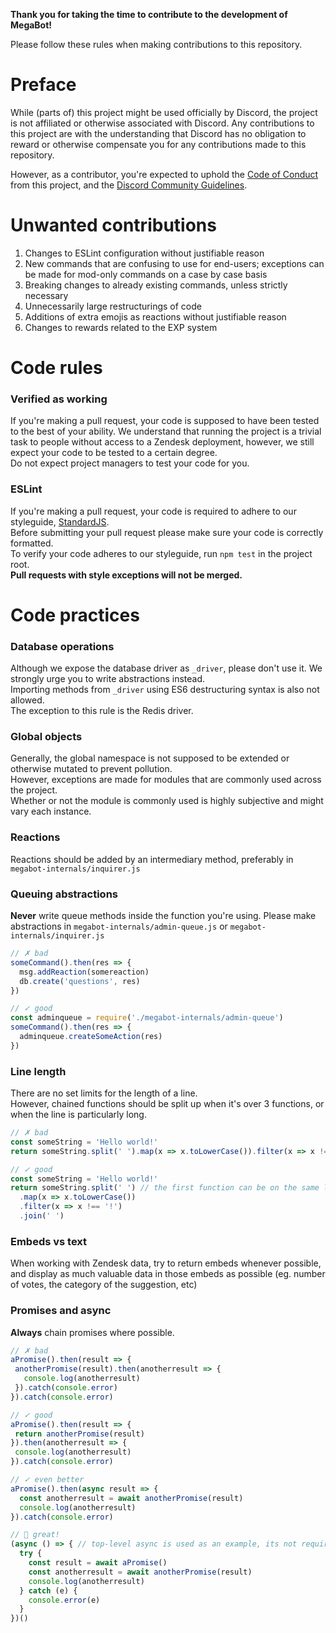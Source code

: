 **Thank you for taking the time to contribute to the development of MegaBot!**

Please follow these rules when making contributions to this repository.

# Preface
While (parts of) this project might be used officially by Discord, the project is not affiliated or otherwise associated with Discord. Any contributions to this project are with the understanding that Discord has no obligation to reward or otherwise compensate you for any contributions made to this repository.

However, as a contributor, you're expected to uphold the [Code of Conduct](https://github.com/Dougley/MegaBot/blob/master/.github/CODE_OF_CONDUCT.md) from this project, and the [Discord Community Guidelines](https://discordapp.com/guidelines).

# Unwanted contributions

1. Changes to ESLint configuration without justifiable reason
2. New commands that are confusing to use for end-users; exceptions can be made for mod-only commands on a case by case basis
3. Breaking changes to already existing commands, unless strictly necessary 
4. Unnecessarily large restructurings of code
5. Additions of extra emojis as reactions without justifiable reason
6. Changes to rewards related to the EXP system

# Code rules

### Verified as working

If you're making a pull request, your code is supposed to have been tested to the best of your ability. We understand that running the project is a trivial task to people without access to a Zendesk deployment, however, we still expect your code to be tested to a certain degree.    
Do not expect project managers to test your code for you.

### ESLint

If you're making a pull request, your code is required to adhere to our styleguide, [StandardJS](https://standardjs.com/).  
Before submitting your pull request please make sure your code is correctly formatted.    
To verify your code adheres to our styleguide, run `npm test` in the project root.    
**Pull requests with style exceptions will not be merged.**

# Code practices

### Database operations

Although we expose the database driver as `_driver`, please don't use it. We strongly urge you to write abstractions instead.    
Importing methods from `_driver` using ES6 destructuring syntax is also not allowed.    
The exception to this rule is the Redis driver.

### Global objects

Generally, the global namespace is not supposed to be extended or otherwise mutated to prevent pollution.    
However, exceptions are made for modules that are commonly used across the project.     
Whether or not the module is commonly used is highly subjective and might vary each instance.

### Reactions
Reactions should be added by an intermediary method, preferably in `megabot-internals/inquirer.js`

### Queuing abstractions
**Never** write queue methods inside the function you're using. Please make abstractions in `megabot-internals/admin-queue.js` or `megabot-internals/inquirer.js`

```js
// ✗ bad
someCommand().then(res => {
  msg.addReaction(somereaction)
  db.create('questions', res)
})
```

```js
// ✓ good
const adminqueue = require('./megabot-internals/admin-queue')
someCommand().then(res => {
  adminqueue.createSomeAction(res)
})
```

### Line length

There are no set limits for the length of a line.  
However, chained functions should be split up when it's over 3 functions, or when the line is particularly long.

```js
// ✗ bad
const someString = 'Hello world!'
return someString.split(' ').map(x => x.toLowerCase()).filter(x => x !== '!').join(' ')
```

```js
// ✓ good
const someString = 'Hello world!'
return someString.split(' ') // the first function can be on the same line
  .map(x => x.toLowerCase())
  .filter(x => x !== '!')
  .join(' ')
```

### Embeds vs text

When working with Zendesk data, try to return embeds whenever possible, and display as much valuable data in those embeds as possible (eg. number of votes, the category of the suggestion, etc)

### Promises and async

**Always** chain promises where possible.   

```js
// ✗ bad
aPromise().then(result => {
 anotherPromise(result).then(anotherresult => {
   console.log(anotherresult)
 }).catch(console.error)
}).catch(console.error)
```

```js
// ✓ good
aPromise().then(result => {
 return anotherPromise(result)
}).then(anotherresult => {
 console.log(anotherresult)
}).catch(console.error)
```

```js
// ✓ even better
aPromise().then(async result => {
  const anotherresult = await anotherPromise(result)
  console.log(anotherresult)
}).catch(console.error)
```

```js
// 💯 great!
(async () => { // top-level async is used as an example, its not required
  try {
    const result = await aPromise()
    const anotherresult = await anotherPromise(result)
    console.log(anotherresult)
  } catch (e) { 
    console.error(e) 
  }
})()
```
